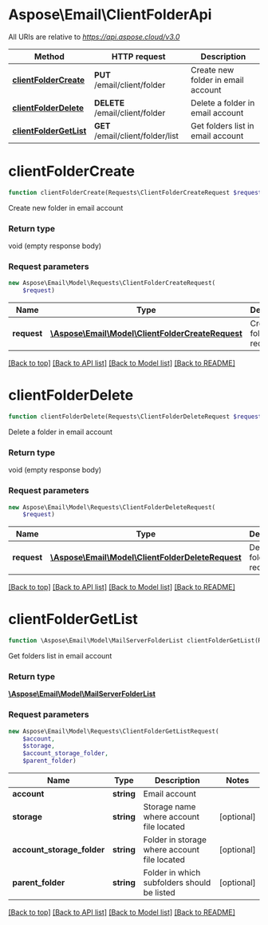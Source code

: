 # Aspose\Email\ClientFolderApi

All URIs are relative to *https://api.aspose.cloud/v3.0*

Method | HTTP request | Description
------------- | ------------- | -------------
[**clientFolderCreate**](ClientFolderApi.md#clientFolderCreate) | **PUT** /email/client/folder | Create new folder in email account
[**clientFolderDelete**](ClientFolderApi.md#clientFolderDelete) | **DELETE** /email/client/folder | Delete a folder in email account
[**clientFolderGetList**](ClientFolderApi.md#clientFolderGetList) | **GET** /email/client/folder/list | Get folders list in email account


# **clientFolderCreate**
```php
function clientFolderCreate(Requests\ClientFolderCreateRequest $request)
```
Create new folder in email account

### Return type

void (empty response body)

### Request parameters
```php
new Aspose\Email\Model\Requests\ClientFolderCreateRequest(
    $request)
```


Name | Type | Description  | Notes
------------- | ------------- | ------------- | -------------
 **request** | [**\Aspose\Email\Model\ClientFolderCreateRequest**](ClientFolderCreateRequest.md)| Create folder request |

[[Back to top]](#) [[Back to API list]](README.md#documentation-for-api-endpoints) [[Back to Model list]](README.md#documentation-for-models) [[Back to README]](README.md)

# **clientFolderDelete**
```php
function clientFolderDelete(Requests\ClientFolderDeleteRequest $request)
```
Delete a folder in email account

### Return type

void (empty response body)

### Request parameters
```php
new Aspose\Email\Model\Requests\ClientFolderDeleteRequest(
    $request)
```


Name | Type | Description  | Notes
------------- | ------------- | ------------- | -------------
 **request** | [**\Aspose\Email\Model\ClientFolderDeleteRequest**](ClientFolderDeleteRequest.md)| Delete folder request |

[[Back to top]](#) [[Back to API list]](README.md#documentation-for-api-endpoints) [[Back to Model list]](README.md#documentation-for-models) [[Back to README]](README.md)

# **clientFolderGetList**
```php
function \Aspose\Email\Model\MailServerFolderList clientFolderGetList(Requests\ClientFolderGetListRequest $request)
```
Get folders list in email account

### Return type

[**\Aspose\Email\Model\MailServerFolderList**](MailServerFolderList.md)

### Request parameters
```php
new Aspose\Email\Model\Requests\ClientFolderGetListRequest(
    $account,
    $storage,
    $account_storage_folder,
    $parent_folder)
```


Name | Type | Description  | Notes
------------- | ------------- | ------------- | -------------
 **account** | **string**| Email account |
 **storage** | **string**| Storage name where account file located | [optional]
 **account_storage_folder** | **string**| Folder in storage where account file located | [optional]
 **parent_folder** | **string**| Folder in which subfolders should be listed | [optional]

[[Back to top]](#) [[Back to API list]](README.md#documentation-for-api-endpoints) [[Back to Model list]](README.md#documentation-for-models) [[Back to README]](README.md)

